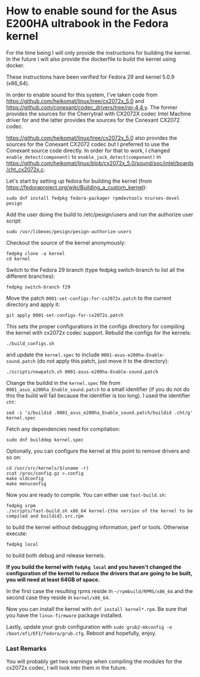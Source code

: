 # How to enable sound for the Asus E200HA ultrabook in the Fedora kernel

For the time being I will only provide the instructions for building the kernel. In the future I will also provide the dockerfile to build the kernel using docker.

These instructions have been verified for Fedora 29 and kernel 5.0.9 (x86_64).

In order to enable sound for this system, I've taken code from https://github.com/heikomat/linux/tree/cx2072x_5.0 and https://github.com/conexant/codec_drivers/tree/rpi-4.4.y. The former provides the sources for the Cherrytrail with CX2072X codec Intel Machine driver for and the latter provides the sources for the Conexant CX2072 codec. 

https://github.com/heikomat/linux/tree/cx2072x_5.0 also provides the sources for the Conexant CX2072 codec but I preferred to use the Conexant source code directly. In order for that to work, I changed ```enable_detect(component)``` to ```enable_jack_detect(component)``` in https://github.com/heikomat/linux/blob/cx2072x_5.0/sound/soc/intel/boards/cht_cx2072x.c.

Let's start by setting up fedora for building the kernel (from https://fedoraproject.org/wiki/Building_a_custom_kernel):
```
sudo dnf install fedpkg fedora-packager rpmdevtools ncurses-devel pesign
```
Add the user doing the build to /etc/pesign/users and run the authorize user script:
```
sudo /usr/libexec/pesign/pesign-authorize-users
```
Checkout the source of the kernel anonymously: 
```
fedpkg clone -a kernel
cd kernel
```
Switch to the Fedora 29 branch (type fedpkg switch-branch to list all the different branches):
```
fedpkg switch-branch f29
```
Move the patch ```0001-set-configs-for-cx2072x.patch``` to the current directory and apply it:
```
git apply 0001-set-configs-for-cx2072x.patch
```
This sets the proper configurations in the configs directory for compiling the kernel with cx2072x codec support. Rebuild the configs for the kernels:
```
./build_configs.sh
```
and update the ```kernel.spec``` to include ```0001-asus-e200ha-Enable-sound.patch``` (do not apply this patch, just move it to the directory):
```
./scripts/newpatch.sh 0001-asus-e200ha-Enable-sound.patch
```
Change the buildid in the ```kernel.spec``` file from ```0001_asus_e200ha_Enable_sound.patch``` to a small identifier (if you do not do this the build will fail because the identifier is too long). I used the identifier ```cht```:
```
sed -i 's/buildid .0001_asus_e200ha_Enable_sound.patch/buildid .cht/g' kernel.spec
```
Fetch any dependencies need for compilation:
```
sudo dnf builddep kernel.spec
```
Optionally, you can configure the kernel at this point to remove drivers and so on:
```
cd /usr/src/kernels/$(uname -r)
zcat /proc/config.gz >.config
make oldconfig
make menuconfig
```
Now you are ready to compile. You can either use ```fast-build.sh```:
```
fedpkg srpm
./scripts/fast-build.sh x86_64 kernel-{the version of the kernel to be compiled and buildid}.src.rpm
```
to build the kernel without debugging information, perf or tools. Otherwise execute:
```
fedpkg local
```
to build both debug and release kernels.

**If you build the kernel with ```fedpkg local``` and you haven't changed the configuration of the kernel to reduce the drivers that are going to be built, you will need at least 64GB of space.** 

In the first case the resulting rpms reside in ```~/rpmbuild/RPMS/x86_64``` and the second case they reside in ```kernel/x86_64```.

Now you can install the kernel with ```dnf install kernel*.rpm```. Be sure that you have the ```linux-firmware``` package installed.

Lastly, update your grub configuration with ```sudo grub2-mkconfig -o /boot/efi/EFI/fedora/grub.cfg```. Reboot and hopefully, enjoy.

### Last Remarks
You will probably get two warnings when compiling the modules for the cx2072x codec, I will look into them in the future.
